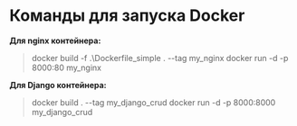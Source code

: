 # Команды для запуска Docker

**Для nginx контейнера:**
>docker build -f .\Dockerfile_simple . --tag my_nginx
>docker run -d -p 8000:80 my_nginx

**Для Django контейнера:**
>docker build . --tag my_django_crud
>docker run -d -p 8000:8000 my_django_crud